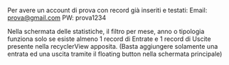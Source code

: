 Per avere un account di prova con record già inseriti e testati:
Email: prova@gmail.com
PW: prova1234

Nella schermata delle statistiche, il filtro per mese, anno o tipologia funziona solo se esiste almeno 1 record di Entrate e 1 record di Uscite presente nella recyclerView apposita. (Basta aggiungere solamente una entrata ed una uscita tramite il floating button nella schermata principale)
